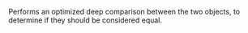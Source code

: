 Performs an optimized deep comparison between the two objects, to determine if they should be considered equal.

